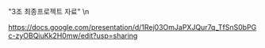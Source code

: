 "3조 최종프로젝트 자료" \n

https://docs.google.com/presentation/d/1Rej03OmJaPXJQur7q_TfSnS0bPGc-zyOBQiuKk2H0mw/edit?usp=sharing

